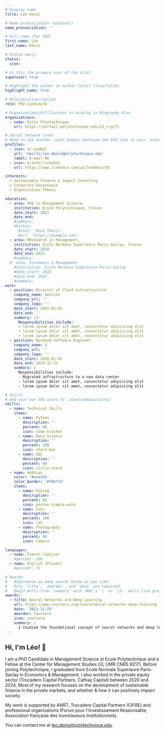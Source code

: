 ```yaml
---
# Display name
title: Léo Denis

# Name pronunciation (optional)
name_pronunciation: ''

# Full name (for SEO)
first_name: Léo
last_name: Denis

# Status emoji
status:
  icon:

# Is this the primary user of the site?
superuser: true

# Highlight the author in author lists? (true/false)
highlight_name: true

# Role/position/tagline
role: PhD Candidate

# Organizations/Affiliations to display in Biography blox
organizations:
  - name: École Polytechnique
    url: https://portail.polytechnique.edu/i3_crg/fr

# Social network links
# Need to use another icon? Simply download the SVG icon to your `assets/media/icons/` folder.
profiles:
  - icon: at-symbol
    url: 'mailto:leo.denis@polytechnique.edu'
    label: E-mail Me
  - icon: brands/linkedin
    url: https://www.linkedin.com/in/leodenis78/

interests:
  - Sustainable Finance & Impact Investing
  - Corporate Governance
  - Organization Theory

education:
  - area: PhD in Management Science,
    institution: École Polytechnique, France
    date_start: 2022
    date_end:
    #summary:
    #button:
      #text: 'Read Thesis'
      #url: 'https://example.com'
  - area: MResearch in Management,
    institution: École Normale Supérieure Paris-Saclay, France
    date_start: 2019
    date_end: 2021
    #summary:
  #- area: Economics & Management
    #institution: Ecole Normale Supérieure Paris-Saclay
    #date_start: 2018
    #date_end: 2022
    #summary:
work:
  - position: Director of Cloud Infrastructure
    company_name: GenCoin
    company_url: ''
    company_logo: ''
    date_start: 2021-01-01
    date_end: ''
    summary: |2-
      Responsibilities include:
      - lorem ipsum dolor sit amet, consectetur adipiscing elit
      - lorem ipsum dolor sit amet, consectetur adipiscing elit
      - lorem ipsum dolor sit amet, consectetur adipiscing elit
  - position: Backend Software Engineer
    company_name: X
    company_url: ''
    company_logo: ''
    date_start: 2016-01-01
    date_end: 2020-12-31
    summary: |
      Responsibilities include:
      - Migrated infrastructure to a new data center
      - lorem ipsum dolor sit amet, consectetur adipiscing elit
      - lorem ipsum dolor sit amet, consectetur adipiscing elit

# Skills
# Add your own SVG icons to `assets/media/icons/`
skills:
  - name: Technical Skills
    items:
      - name: Python
        description: ''
        percent: 80
        icon: code-bracket
      - name: Data Science
        description: ''
        percent: 100
        icon: chart-bar
      - name: SQL
        description: ''
        percent: 40
        icon: circle-stack
  - name: Hobbies
    color: '#eeac02'
    color_border: '#f0bf23'
    items:
      - name: Hiking
        description: ''
        percent: 60
        icon: person-simple-walk
      - name: Cats
        description: ''
        percent: 100
        icon: cat
      - name: Photography
        description: ''
        percent: 80
        icon: camera

languages:
  - name: French (native)
    #percent: 100
  - name: English (Fluent)
    #percent: 75

# Awards.
#   Add/remove as many awards below as you like.
#   Only `title`, `awarder`, and `date` are required.
#   Begin multi-line `summary` with YAML's `|` or `|2-` multi-line prefix and indent 2 spaces below.
awards:
  - title: Neural Networks and Deep Learning
    url: https://www.coursera.org/learn/neural-networks-deep-learning
    date: '2023-11-25'
    awarder: Coursera
    icon: coursera
    summary: |
      I studied the foundational concept of neural networks and deep learning. By the end, I was familiar with the significant technological trends driving the rise of deep learning; build, train, and apply fully connected deep neural networks; implement efficient (vectorized) neural networks; identify key parameters in a neural network’s architecture; and apply deep learning to your own applications.
---
```


## Hi, I'm Léo! 👋 

I am a PhD Candidate in Management Science at Ecole Polytechnique and a Fellow at the Center for Management Studies (i3, UMR CNRS 9217). Before joining Polytechnique, I graduated from Ecole Normale Supérieure Paris-Saclay in Economics & Management. I also worked in the private equity sector (Trocadero Capital Partners, Cathay Capital) between 2020 and 2024. Most of my research focuses on the development of sustainable finance in the private markets, and whether & how it can positively impact society.

My work is supported by ANRT, Trocadero Capital Partners (CIFRE) and professional organizations (Forum pour l'Investissement Responsable, Association française des Investisseurs Institutionnels).

You can contact me at [leo.denis@polytechnique.edu](mailto:leo.denis@polytechnique.edu).